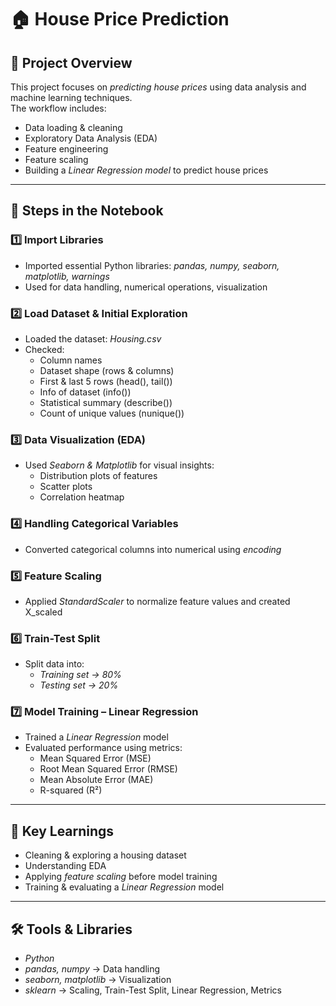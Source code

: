 # 🏠 House Price Prediction

## 📌 Project Overview
This project focuses on *predicting house prices* using data analysis and machine learning techniques.  
The workflow includes:
- Data loading & cleaning  
- Exploratory Data Analysis (EDA)  
- Feature engineering  
- Feature scaling  
- Building a *Linear Regression model* to predict house prices  

---

## 📂 Steps in the Notebook

### 1️⃣ Import Libraries
- Imported essential Python libraries: *pandas, numpy, seaborn, matplotlib, warnings*  
- Used for data handling, numerical operations, visualization 

### 2️⃣ Load Dataset & Initial Exploration
- Loaded the dataset: *Housing.csv*  
- Checked:
  - Column names  
  - Dataset shape (rows & columns)  
  - First & last 5 rows (head(), tail())  
  - Info of dataset (info())  
  - Statistical summary (describe())  
  - Count of unique values (nunique())  

### 3️⃣ Data Visualization (EDA)
- Used *Seaborn & Matplotlib* for visual insights:
  - Distribution plots of features  
  - Scatter plots   
  - Correlation heatmap  

### 4️⃣ Handling Categorical Variables
- Converted categorical columns into numerical using *encoding*    

### 5️⃣ Feature Scaling
- Applied *StandardScaler* to normalize feature values and created X_scaled  

### 6️⃣ Train-Test Split
- Split data into:
  - *Training set → 80%*  
  - *Testing set → 20%*  

### 7️⃣ Model Training – Linear Regression
- Trained a *Linear Regression* model  
- Evaluated performance using metrics:
  - Mean Squared Error (MSE)  
  - Root Mean Squared Error (RMSE)  
  - Mean Absolute Error (MAE)  
  - R-squared (R²)  

---

## 🚀 Key Learnings
- Cleaning & exploring a housing dataset  
- Understanding EDA   
- Applying *feature scaling* before model training  
- Training & evaluating a *Linear Regression* model  

---

## 🛠 Tools & Libraries
- *Python*  
- *pandas, numpy* → Data handling  
- *seaborn, matplotlib* → Visualization  
- *sklearn* → Scaling, Train-Test Split, Linear Regression, Metrics  
